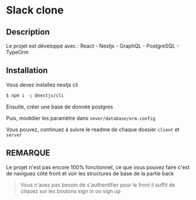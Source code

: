 # Slack clone

## Description
Le projet est développé avec : React - Nestjs - GraphQL - PostgreSQL - TypeOrm


## Installation

Vous devez installez nestjs cli
```bash
$ npm i -g @nestjs/cli
```

Ensuite, créer une base de donnée postgres

Puis, modidier les paramètre dans ``` sever/database/orm.config ```

Vous pouvez, continuez à suivre le readme de chaque dossier ```client``` et ```server```


## REMARQUE

Le projet n'est pas encore 100% fonctionnel, ce que vous pouvez faire c'est de naviguez côté front
et voir les structures de base de la partie back

> Vous n'avez pas besoin de s'authentifier pour le front il suffit de cliquez sur les boutons sign in ou sign up



